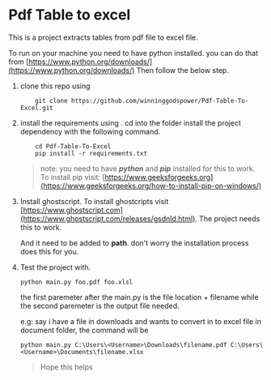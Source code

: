 # Pdf Table to excel

This is a project extracts tables from pdf file to excel file.

To run on your machine you need to have python installed. you can do that from [https://www.python.org/downloads/](https://www.python.org/downloads/)
Then follow the below step.

1. clone this repo using 
    ```console
        git clone https://github.com/winninggodspower/Pdf-Table-To-Excel.git
    ```

2. install the requirements using .
    cd into the folder install the project dependency with the following command.
    ```console
        cd Pdf-Table-To-Excel
        pip install -r requirements.txt
    ```

    > note: you need to have ***python*** and ***pip*** installed for this to work.
    To install pip visit: [https://www.geeksforgeeks.org](https://www.geeksforgeeks.org/how-to-install-pip-on-windows/)


3. Install ghostscript.
    To install ghostcripts visit [https://www.ghostscript.com](https://www.ghostscript.com/releases/gsdnld.html).
    The project needs this to work. 
    
    And it need to be added to **path**. don't worry the installation process does this for you.

4. Test the project with.
    ```console
    python main.py foo.pdf foo.xlsl
    ```

    the first paremeter after the main.py is the file location + filename while the second paremeter is the output file needed.

    e.g: say i have a file in downloads and wants to convert in to excel file in document folder, the command will be
    ````console
    python main.py C:\Users\<Username>\Downloads\filename.pdf C:\Users\<Username>\Documents\filename.xlsx
    ````

    > Hope this helps

